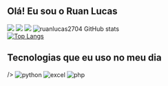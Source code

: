 ## Olá! Eu sou o Ruan Lucas


<a href = "d202128080@uftm.edu.br"><img src="https://img.shields.io/badge/Gmail-D14836?style=for-the-badge&logo=gmail&logoColor=white" target="_blank"></a>
<a href="https://www.linkedin.com/in/ruan-lucas-6a37071b5/" target="_blank"><img src="https://img.shields.io/badge/-LinkedIn-%230077B5?style=for-the-badge&logo=linkedin&logoColor=white" target="_blank"></a> 
 <a href="https://www.instagram.com/ruan_lucas2704/reels/" target="_blank"><img src="https://img.shields.io/badge/-Instagram-%23E4405F?style=for-the-badge&logo=instagram&logoColor=white" target="_blank"></a>
 ![ruanlucas2704 GitHub stats](https://github-readme-stats.vercel.app/api?username=ruanlucas2704&show_icons=true&theme=dracula) 
<br>
[![Top Langs](https://github-readme-stats.vercel.app/api/top-langs/?username=ruanlucas2704&theme=dracula)](https://github.com/anuraghazra/github-readme-stats)
<br>



## Tecnologias que eu uso no meu dia

<div style="display: inline_block">
/>
  <img align="center" alt="python" src="https://img.shields.io/badge/Python-14354C?style=for-the-badge&logo=python&logoColor=white" />
   <img align="center" alt="excel" src="https://img.shields.io/badge/Microsoft_Excel-217346?style=for-the-badge&logo=microsoft-excel&logoColor=white" />
 <img align="center" alt="php" src="https://img.shields.io/badge/PHP-777BB4?style=for-the-badge&logo=php&logoColor=white" />

</div><br/>
 

